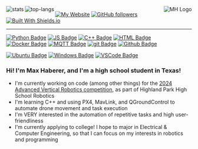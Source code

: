 <!--I used this guide to track my private commits: https://github.com/anuraghazra/github-readme-stats/blob/master/readme.md#on-vercel-->
<img alt="stats" align="left" src="https://github-readme-stats-rouge-nine-19.vercel.app/api?username=Jurassic001&layout=compact&count_private=true&show_icons=true&hide_border=true&include_all_commits=true&theme=github_dark&exclude_repo=github-readme-stats"/>
<img alt="top-langs" align="left" src="https://github-readme-stats-rouge-nine-19.vercel.app/api/top-langs/?username=Jurassic001&layout=compact&hide_border=true&theme=github_dark&exclude_repo=github-readme-stats"/>
<!-- Eventually replace the logo -->
<img alt="MH Logo" src="https://images.weserv.nl/?url=https://avatars.githubusercontent.com/u/119370602?v=4&mask=circle&width=400" align="right">

<!-- Universal formatting: label color is always #353537 (similar to gray-ish parts of my logo)-->
[![My Website](https://img.shields.io/website?url=https%3A%2F%2FJurassic001.github.io&up_message=Currently%20Online&up_color=%23023020&down_message=Currently%20Offline&down_color=%23EA0000&style=for-the-badge&label=My%20Website&labelColor=%23353537)](https://Jurassic001.github.io) <!-- Maybe add a "contact me" badge here that opens a link to my email? -->
[![GitHub followers](https://img.shields.io/github/followers/Jurassic001?style=for-the-badge&logo=github&logoColor=%23ffffff&logoSize=auto&labelColor=%23353537&color=%2358688d)](https://github.com/Jurassic001?tab=followers)
[![Built With Shields.io](https://img.shields.io/badge/Shields.io-%231d253c?style=for-the-badge&logoColor=%23ffffff&logoSize=auto&label=Badges%20By&labelColor=%23353537)](https://shields.io)

***
<!-- Badge formatting: logos are white, background color is "unique" language color -->

[![Python Badge](https://img.shields.io/badge/Python-%23366c9c?style=flat&logo=python&logoColor=%23ffffff&labelColor=%23353537)]()
[![JS Badge](https://img.shields.io/badge/JavaScript-%23F7DF1E?style=flat&logo=javascript&logoColor=%23ffffff&labelColor=%23353537)]()
[![C++ Badge](https://img.shields.io/badge/C%2B%2B-%2300599C?style=flat&logo=cplusplus&logoColor=%23ffffff&labelColor=%23353537)]()
[![HTML Badge](https://img.shields.io/badge/HTML-%23E34F26?style=flat&logo=html5&logoColor=%23ffffff&labelColor=%23353537)]()
[![Docker Badge](https://img.shields.io/badge/Docker-%232496ED?style=flat&logo=docker&logoColor=%23ffffff&labelColor=%23353537)]()
[![MQTT Badge](https://img.shields.io/badge/MQTT-%23660066?style=flat&logo=mqtt&logoColor=%23ffffff&labelColor=%23353537)](https://mqtt.org)
[![git Badge](https://img.shields.io/badge/git-%23F05032?style=flat&logo=git&logoColor=%23ffffff&labelColor=%23353537)]()
[![Github Badge](https://img.shields.io/badge/Github-%2334567C?style=flat&logo=github&logoColor=%23ffffff&labelColor=%23353537)]()

[![Ubuntu Badge](https://img.shields.io/badge/Ubuntu%20Linux-%23E95420?style=flat&label=OS&labelColor=%23353537)]()
[![Windows Badge](https://img.shields.io/badge/Windows-%2300a1f1?style=flat&label=OS&labelColor=%23353537)]()
[![VSCode Badge](https://img.shields.io/badge/VSCode-%230078d7?style=flat&label=Editor&labelColor=%23353537)]()

<!-- Use three #'s and asterisks to maintain text size & prevent the ## line from glitch-ing thru the logo -->
### **Hi! I'm Max Haberer, and I'm a high school student in Texas!**
- I'm currently working on code (among other things) for the [2024 Advanced Vertical Robotics competition](https://theavr.org/2024), as part of Highland Park High School Robotics
- I'm learning C++ and using PX4, MavLink, and QGroundControl to automate drone movement and task execution
- I'm VERY interested in the automation of repetitive tasks and high user-friendliness
- I'm currently applying to college! I hope to major in Electrical & Computer Engineering, so that I can focus on my interests in robotics and programming
